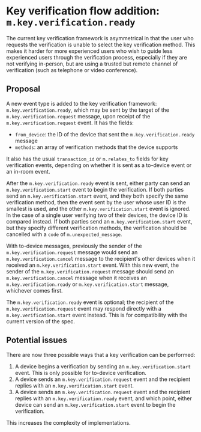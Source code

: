 # Key verification flow addition: `m.key.verification.ready`

The current key verification framework is asymmetrical in that the user who
requests the verification is unable to select the key verification method.
This makes it harder for more experienced users who wish to guide less
experienced users through the verification process, especially if they are not
verifying in-person, but are using a trusted but remote channel of verification
(such as telephone or video conference).

## Proposal

A new event type is added to the key verification framework:
`m.key.verification.ready`, which may be sent by the target of the
`m.key.verification.request` message, upon receipt of the
`m.key.verification.request` event.  It has the fields:

- `from_device`: the ID of the device that sent the `m.key.verification.ready`
  message
- `methods`: an array of verification methods that the device supports

It also has the usual `transaction_id` or `m.relates_to` fields for key
verification events, depending on whether it is sent as a to-device event
or an in-room event.

After the `m.key.verification.ready` event is sent, either party can send an
`m.key.verification.start` event to begin the verification.  If both parties
send an `m.key.verification.start` event, and they both specify the same
verification method, then the event sent by the user whose user ID is the
smallest is used, and the other `m.key.verification.start` event is ignored.
In the case of a single user verifying two of their devices, the device ID is
compared instead.  If both parties send an `m.key.verification.start` event,
but they specify different verification methods, the verification should be
cancelled with a `code` of `m.unexpected_message`.

With to-device messages, previously the sender of the
`m.key.verification.request` message would send an `m.key.verification.cancel`
message to the recipient's other devices when it received an
`m.key.verification.start` event. With this new event, the sender of the
`m.key.verification.request` message should send an `m.key.verification.cancel`
message when it receives an `m.key.verification.ready` or
`m.key.verification.start` message, whichever comes first.

The `m.key.verification.ready` event is optional; the recipient of the
`m.key.verification.request` event may respond directly with a
`m.key.verification.start` event instead.  This is for compatibility with the
current version of the spec.

## Potential issues

There are now three possible ways that a key verification can be performed:

1. A device begins a verification by sending an `m.key.verification.start`
   event.  This is only possible for to-device verification.
2. A device sends an `m.key.verification.request` event and the recipient
   replies with an `m.key.verification.start` event.
3. A device sends an `m.key.verification.request` event and the recipient
   replies with an `m.key.verification.ready` event, and which point, either
   device can send an `m.key.verification.start` event to begin the
   verification.

This increases the complexity of implementations.
